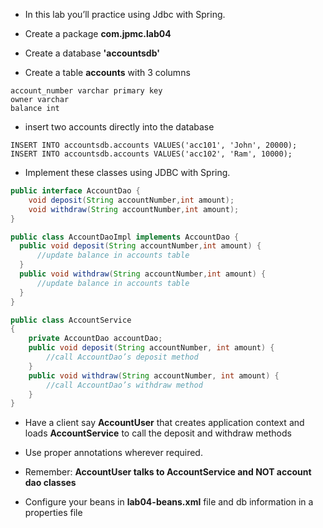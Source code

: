 * In this lab you’ll practice using Jdbc with Spring.
* Create a package __com.jpmc.lab04__

* Create a database __'accountsdb'__
* Create a table __accounts__ with 3 columns

```
account_number varchar primary key
owner varchar
balance int
```

* insert two accounts directly into the database

```
INSERT INTO accountsdb.accounts VALUES('acc101', 'John', 20000);
INSERT INTO accountsdb.accounts VALUES('acc102', 'Ram', 10000);
```


* Implement these classes using JDBC with Spring.

``` java
public interface AccountDao {
	void deposit(String accountNumber,int amount);
	void withdraw(String accountNumber,int amount);
}

public class AccountDaoImpl implements AccountDao {
  public void deposit(String accountNumber,int amount) {
	  //update balance in accounts table
  }
  public void withdraw(String accountNumber,int amount) {
	  //update balance in accounts table
  }
}

public class AccountService
{
	private AccountDao accountDao;
	public void deposit(String accountNumber, int amount) {
		//call AccountDao’s deposit method
	}
	public void withdraw(String accountNumber, int amount) {
		//call AccountDao’s withdraw method
	}
}
```

* Have a client say __AccountUser__ that creates application context and loads __AccountService__ to call the deposit and withdraw methods

* Use proper annotations wherever required.
* Remember: __AccountUser talks to AccountService and NOT account dao classes__

* Configure your beans in __lab04-beans.xml__ file and db information in a properties file
